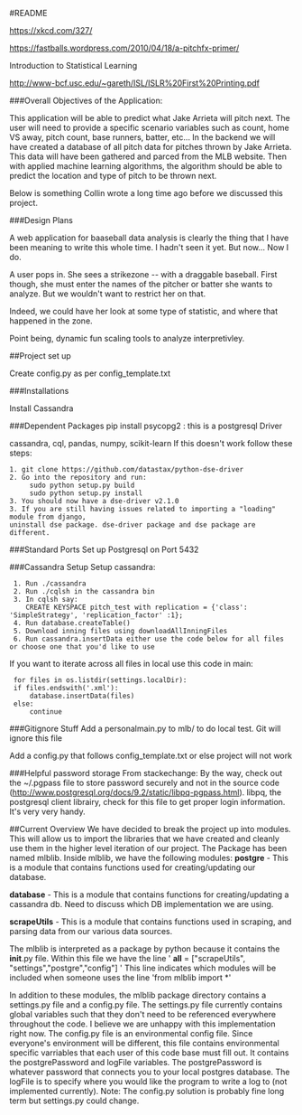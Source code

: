 #README

https://xkcd.com/327/

https://fastballs.wordpress.com/2010/04/18/a-pitchfx-primer/

Introduction to Statistical Learning

http://www-bcf.usc.edu/~gareth/ISL/ISLR%20First%20Printing.pdf


###Overall Objectives of the Application:

This application will be able to predict what Jake Arrieta will pitch next. The user will need
to provide a specific scenario variables such as count, home VS away, pitch count, base runners, batter, etc...
In the backend we will have created a database of all pitch data for pitches thrown by Jake Arrieta.
This data will have been gathered and parced from the MLB website. Then with applied machine learning
algorithms, the algorithm should be able to predict the location and type of pitch to be thrown next.


Below is something Collin wrote a long time ago before we discussed this project.

###Design Plans

A web application for baaseball data analysis is clearly the thing that I have been
meaning to write this whole time. I hadn't seen it yet. But now... Now I do. 

A user pops in. She sees a strikezone -- with a draggable baseball. First though,
she must enter the names of the pitcher or batter she wants to analyze. But we wouldn't want 
to restrict her on that.

Indeed, we could have her look at some type of statistic, and where that happened in the zone.

Point being, dynamic fun scaling tools to analyze interpretivley. 

##Project set up

Create config.py as per config_template.txt

###Installations

Install Cassandra

###Dependent Packages
pip install psycopg2 : this is a postgresql Driver

cassandra, cql, pandas, numpy, scikit-learn
    If this doesn't work follow these steps:
    
    1. git clone https://github.com/datastax/python-dse-driver
    2. Go into the repository and run: 
         sudo python setup.py build
         sudo python setup.py install
    3. You should now have a dse-driver v2.1.0
    3. If you are still having issues related to importing a "loading" module from django,
    uninstall dse package. dse-driver package and dse package are different. 
  

###Standard Ports
Set up Postgresql on Port 5432

###Cassandra Setup
Setup cassandra:

     1. Run ./cassandra
     2. Run ./cqlsh in the cassandra bin
     3. In cqlsh say: 
        CREATE KEYSPACE pitch_test with replication = {'class': 'SimpleStrategy', 'replication_factor' :1};
     4. Run database.createTable()
     5. Download inning files using downloadAllInningFiles
     6. Run cassandra.insertData either use the code below for all files or choose one that you'd like to use

If you want to iterate across all files in local use this code in main:

     for files in os.listdir(settings.localDir):
     if files.endswith('.xml'):
         database.insertData(files)
     else:
         continue

###Gitignore Stuff
Add a personalmain.py to mlb/ to do local test. Git will ignore this file

Add a config.py that follows config_template.txt or else project will not work

###Helpful password storage
From stackechange: By the way, check out the ~/.pgpass file to store password securely and not
in the source code (http://www.postgresql.org/docs/9.2/static/libpq-pgpass.html). libpq, the postgresql client librairy,
check for this file to get proper login information. It's very very handy.

##Current Overview
We have decided to break the project up into modules. This will allow us to import the libraries that we
have created and cleanly use them in the higher level iteration of our project. The Package has been named
mlblib. Inside mlblib, we have the following modules:
   __postgre__ - This is a module that contains functions used for creating/updating our database.
   
   __database__ - This is a module that contains functions for creating/updating a cassandra db. Need to discuss which 
   DB implementation we are using.
   
   __scrapeUtils__ - This is a module that contains functions used in scraping, and parsing data from our various data sources.

The mlblib is interpreted as a package by python because it contains the __init__.py file. Within this file we have the line
' __all__ = ["scrapeUtils", "settings","postgre","config"] '
This line indicates which modules will be included when someone uses the line 
'from mlblib import *' 

In addition to these modules, the mlblib package directory contains a settings.py file and a config.py file. The settings.py
file currently contains global variables such that they don't need to be referenced everywhere throughout the code. I believe
we are unhappy with this implementation right now. The config.py file is an environmental config file. Since everyone's
environment will be different, this file contains environmental specific varriables that each user of this code base must fill out.
It contains the postgrePassword and logFile variables. The postgrePassword is whatever password that connects you to your local
postgres database. The logFile is to specify where you would like the program to write a log to (not implemented currently).
Note: The config.py solution is probably fine long term but settings.py could change.